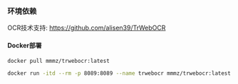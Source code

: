 ### 环境依赖

OCR技术支持: https://github.com/alisen39/TrWebOCR

#### Docker部署

```bash
docker pull mmmz/trwebocr:latest

docker run -itd --rm -p 8089:8089 --name trwebocr mmmz/trwebocr:latest 
```